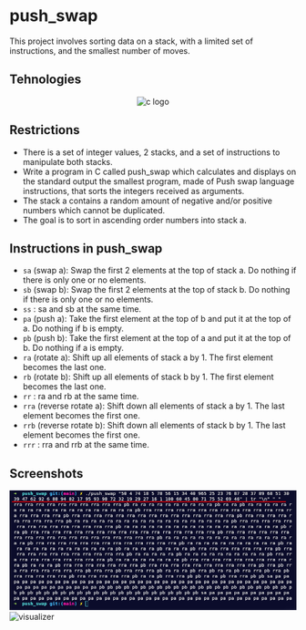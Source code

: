 # push_swap

This project involves sorting data on a stack, with a limited set of instructions, and the smallest number of moves.

## Tehnologies

<div align="center">
<img src="https://cdn.jsdelivr.net/gh/devicons/devicon/icons/c/c-original.svg" height="30" alt="c logo"  />
</div>


## Restrictions

- There is a set of integer values, 2 stacks, and a set of instructions to manipulate both stacks.
- Write a program in C called push_swap which calculates and displays
on the standard output the smallest program, made of Push swap language instructions,
that sorts the integers received as arguments.
-  The stack a contains a random amount of negative and/or positive numbers which cannot be duplicated.
- The goal is to sort in ascending order numbers into stack a.

## Instructions in push_swap

- `sa`  (swap a): Swap the first 2 elements at the top of stack a.
Do nothing if there is only one or no elements.
- `sb` (swap b): Swap the first 2 elements at the top of stack b.
Do nothing if there is only one or no elements.
- `ss` : sa and sb at the same time.
- `pa` (push a): Take the first element at the top of b and put it at the top of a.
Do nothing if b is empty.
- `pb` (push b): Take the first element at the top of a and put it at the top of b.
Do nothing if a is empty.
- `ra` (rotate a): Shift up all elements of stack a by 1.
The first element becomes the last one.
- `rb` (rotate b): Shift up all elements of stack b by 1.
The first element becomes the last one.
- `rr` : ra and rb at the same time.
- `rra` (reverse rotate a): Shift down all elements of stack a by 1.
The last element becomes the first one.
- `rrb` (reverse rotate b): Shift down all elements of stack b by 1.
The last element becomes the first one.
- `rrr` : rra and rrb at the same time.

## Screenshots

![screenshot](screenshot.png)
![visualizer](visualizer.gif)

